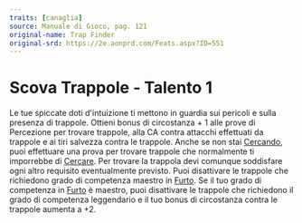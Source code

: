 ```yaml
---
traits: [canaglia]
source: Manuale di Gioco, pag. 121
original-name: Trap Finder
original-srd: https://2e.aonprd.com/Feats.aspx?ID=551
---
```


# Scova Trappole - Talento 1

Le tue spiccate doti d'intuizione ti mettono in guardia sui pericoli e sulla
presenza di trappole. Ottieni bonus di circostanza + 1 alle prove di Percezione
per trovare trappole, alla CA contra attacchi effettuati da trappole e ai tiri
salvezza contra le trappole. Anche se non stai
[Cercando](/azioni/esplorazione/cercare), puoi effettuare una prova per trovare
trappole che normalmente ti imporrebbe di
[Cercare](/azioni/esplorazione/cercare). Per trovare la trappola devi comunque
soddisfare ogni altro requisito eventualmente previsto. Puoi disattivare le
trappole che richiedono grado di competenza maestro in [Furto](/abilita/furto).
Se il tuo grado di competenza in [Furto](/abilita/furto) è maestro, puoi
disattivare le trappole che richiedono il grado di competenza leggendario e il
tuo bonus di circostanza contra le trappole aumenta a +2.
